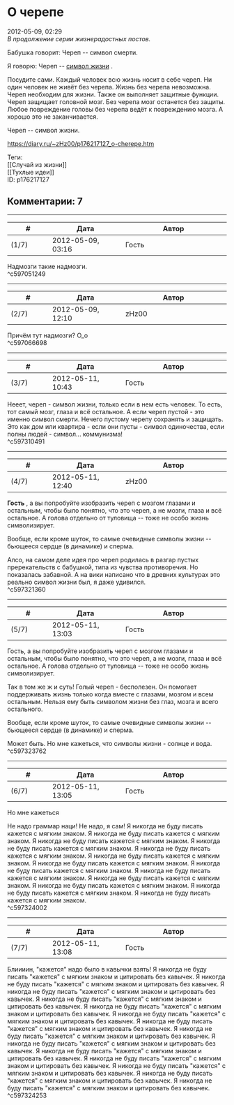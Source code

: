 О черепе
========

  
2012-05-09, 02:29  
  *В продолжение серии жизнерадостных постов.*    
   
 Бабушка говорит: Череп -- символ смерти.   
   
 Я говорю: Череп --  [символ жизни](https://ru.wikipedia.org/wiki/%D0%9C%D1%91%D1%80%D1%82%D0%B2%D0%B0%D1%8F_%D0%B3%D0%BE%D0%BB%D0%BE%D0%B2%D0%B0_%28%D1%81%D0%B8%D0%BC%D0%B2%D0%BE%D0%BB%29)  .   
   
 Посудите сами. Каждый человек всю жизнь носит в себе череп. Ни один человек не живёт без черепа. Жизнь без черепа невозможна. Череп необходим для жизни. Также он выполняет защитные функции. Череп защищает головной мозг. Без черепа мозг останется без защиты. Любое повреждение головы без черепа ведёт к повреждению мозга. А хорошо это не заканчивается.   
   
 Череп -- символ жизни.   
  
<https://diary.ru/~zHz00/p176217127_o-cherepe.htm>  
  
Теги:  
[[Случай из жизни]]  
[[Тухлые идеи]]  
ID: p176217127  


Комментарии: 7
--------------

  


---



|         #         |              Дата              |                     Автор                     |           ID           |
| --- | --- | --- | --- |
| (1/7) | 2012-05-09, 03:16 | Гость | c597051249 |

  
 Надмозги такие надмозги.   
 ^c597051249

---



|         #         |              Дата              |                     Автор                     |           ID           |
| --- | --- | --- | --- |
| (2/7) | 2012-05-09, 12:10 | zHz00 | c597066698 |

  
 Причём тут надмозги? О\_о   
 ^c597066698

---



|         #         |              Дата              |                     Автор                     |           ID           |
| --- | --- | --- | --- |
| (3/7) | 2012-05-11, 10:43 | Гость | c597310491 |

  
 Нееет, череп - символ жизни, только если в нем есть человек. То есть, тот самый мозг, глаза и всё остальное. А если череп пустой - это именно символ смерти. Нечего пустому черепу сохранять и защищать. Это как дом или квартира - если они пусты - символ одиночества, если полны людей - символ... коммунизма!   
 ^c597310491

---



|         #         |              Дата              |                     Автор                     |           ID           |
| --- | --- | --- | --- |
| (4/7) | 2012-05-11, 12:40 | zHz00 | c597321360 |

  
  **Гость**  , а вы попробуйте изобразить череп с мозгом глазами и остальным, чтобы было понятно, что это череп, а не мозги, глаза и всё остальное. А голова отдельно от туловища -- тоже не особо жизнь символизирует.   
   
 Вообще, если кроме шуток, то самые очевидные символы жизни -- бьющееся сердце (в динамике) и сперма.   
   
 Алсо, на самом деле идея про череп родилась в разгар пустых пререкательств с бабушкой, типа из чувства противоречия. Но показалась забавной. А на вики написано что в древних культурах это реально символ жизни был, я даже удивился.   
 ^c597321360

---



|         #         |              Дата              |                     Автор                     |           ID           |
| --- | --- | --- | --- |
| (5/7) | 2012-05-11, 13:03 | Гость | c597323762 |

  
  Гость, а вы попробуйте изобразить череп с мозгом глазами и остальным, чтобы было понятно, что это череп, а не мозги, глаза и всё остальное. А голова отдельно от туловища -- тоже не особо жизнь символизирует.    
   
 Так в том же ж и суть! Голый череп - бесполезен. Он помогает поддерживать жизнь только когда вместе с глазами, мозгом и всем остальным. Нельзя ему быть символом жизни без глаз, мозга и всего остального.   
   
  Вообще, если кроме шуток, то самые очевидные символы жизни -- бьющееся сердце (в динамике) и сперма.    
   
 Может быть. Но мне кажеться, что символы жизни - солнце и вода.   
 ^c597323762

---



|         #         |              Дата              |                     Автор                     |           ID           |
| --- | --- | --- | --- |
| (6/7) | 2012-05-11, 13:05 | Гость | c597324002 |

  
  Но мне кажеться    
   
 Не надо граммар наци! Не надо, я сам! Я никогда не буду писать кажется с мягким знаком. Я никогда не буду писать кажется с мягким знаком. Я никогда не буду писать кажется с мягким знаком. Я никогда не буду писать кажется с мягким знаком. Я никогда не буду писать кажется с мягким знаком. Я никогда не буду писать кажется с мягким знаком. Я никогда не буду писать кажется с мягким знаком. Я никогда не буду писать кажется с мягким знаком. Я никогда не буду писать кажется с мягким знаком. Я никогда не буду писать кажется с мягким знаком. Я никогда не буду писать кажется с мягким знаком. Я никогда не буду писать кажется с мягким знаком. Я никогда не буду писать кажется с мягким знаком.   
 ^c597324002

---



|         #         |              Дата              |                     Автор                     |           ID           |
| --- | --- | --- | --- |
| (7/7) | 2012-05-11, 13:08 | Гость | c597324253 |

  
 Блиииин, "кажется" надо было в кавычки взять! Я никогда не буду писать "кажется" с мягким знаком и цитировать без кавычек. Я никогда не буду писать "кажется" с мягким знаком и цитировать без кавычек. Я никогда не буду писать "кажется" с мягким знаком и цитировать без кавычек. Я никогда не буду писать "кажется" с мягким знаком и цитировать без кавычек. Я никогда не буду писать "кажется" с мягким знаком и цитировать без кавычек. Я никогда не буду писать "кажется" с мягким знаком и цитировать без кавычек. Я никогда не буду писать "кажется" с мягким знаком и цитировать без кавычек. Я никогда не буду писать "кажется" с мягким знаком и цитировать без кавычек. Я никогда не буду писать "кажется" с мягким знаком и цитировать без кавычек. Я никогда не буду писать "кажется" с мягким знаком и цитировать без кавычек. Я никогда не буду писать "кажется" с мягким знаком и цитировать без кавычек. Я никогда не буду писать "кажется" с мягким знаком и цитировать без кавычек. Я никогда не буду писать "кажется" с мягким знаком и цитировать без кавычек. Я никогда не буду писать "кажется" с мягким знаком и цитировать без кавычек.   
 ^c597324253